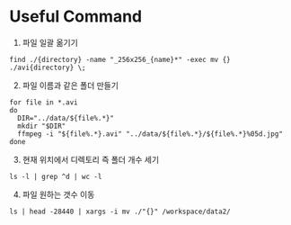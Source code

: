 # Useful Command

1. 파일 일괄 옮기기

```shell script
find ./{directory} -name "_256x256_{name}*" -exec mv {} ./avi{directory} \;
```

2. 파일 이름과 같은 폴더 만들기

```shell script
for file in *.avi
do
  DIR="../data/${file%.*}"
  mkdir "$DIR"
  ffmpeg -i "${file%.*}.avi" "../data/${file%.*}/${file%.*}%05d.jpg"
done

```
3. 현재 위치에서 디렉토리 즉 폴더 개수 세기
```shell script
ls -l | grep ^d | wc -l
```

4. 파일 원하는 갯수 이동
```shell script
ls | head -28440 | xargs -i mv ./"{}" /workspace/data2/
```


